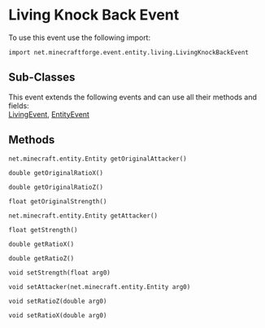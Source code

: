 # Living Knock Back Event

To use this event use the following import:
```groovy:no-line-numbers
import net.minecraftforge.event.entity.living.LivingKnockBackEvent
```

## Sub-Classes
This event extends the following events and can use all their methods and fields: <br>
[LivingEvent](./living_event/index.md), [EntityEvent](./entity_event/index.md)

## Methods
```groovy:no-line-numbers
net.minecraft.entity.Entity getOriginalAttacker()
```

```groovy:no-line-numbers
double getOriginalRatioX()
```

```groovy:no-line-numbers
double getOriginalRatioZ()
```

```groovy:no-line-numbers
float getOriginalStrength()
```

```groovy:no-line-numbers
net.minecraft.entity.Entity getAttacker()
```

```groovy:no-line-numbers
float getStrength()
```

```groovy:no-line-numbers
double getRatioX()
```

```groovy:no-line-numbers
double getRatioZ()
```

```groovy:no-line-numbers
void setStrength(float arg0)
```

```groovy:no-line-numbers
void setAttacker(net.minecraft.entity.Entity arg0)
```

```groovy:no-line-numbers
void setRatioZ(double arg0)
```

```groovy:no-line-numbers
void setRatioX(double arg0)
```
